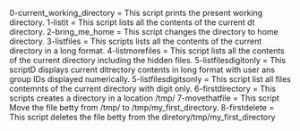 0-current_working_directory = This script prints the present working directory.
1-listit = This script lists all the contents of the current dt directory.
2-bring_me_home = This script changes the directory to home directory.                                                3-listfiles = This scripts lists all the contents of the current directory in a long format.
4-listmorefiles = This script lists all the contents of the current directory including the hidden files.
5-listfilesdigitonly = This scriptD displays current ditrectory contents in long format with user ans group IDs displayed numerically.
5-listfilesdigitsonly = This script list all files contemnts of the current directory with digit only.
6-firstdirectory = This scripts creates a directory in a location /tmp/
7-movethatfile = This script Move the file betty from /tmp/ to /tmp/my_first_directory.
8-firstdelete = This script deletes the file betty from the diretory/tmp/my_first_directory
